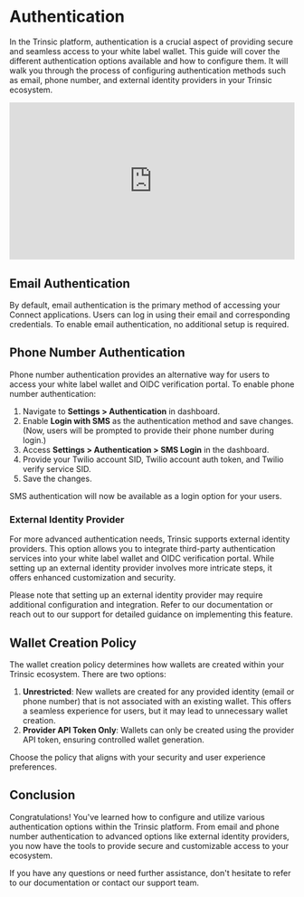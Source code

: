 # Authentication

In the Trinsic platform, authentication is a crucial aspect of providing secure and seamless access to your white label wallet. This guide will cover the different authentication options available and how to configure them. It will walk you through the process of configuring authentication methods such as email, phone number, and external identity providers in your Trinsic ecosystem.

<div style="position: relative; padding-bottom: 55.208333333333336%; height: 0;"><iframe src="https://www.loom.com/embed/45cb1417e14a4297a2682fe663164ca4?sid=76d2d29a-7d01-4278-8266-3c2a579e2a0e" frameborder="0" webkitallowfullscreen mozallowfullscreen allowfullscreen style="position: absolute; top: 0; left: 0; width: 100%; height: 100%;"></iframe></div>

## Email Authentication

By default, email authentication is the primary method of accessing your Connect applications. Users can log in using their email and corresponding credentials. To enable email authentication, no additional setup is required.

## Phone Number Authentication

Phone number authentication provides an alternative way for users to access your white label wallet and OIDC verification portal. To enable phone number authentication:

1. Navigate to **Settings > Authentication** in dashboard.
2. Enable **Login with SMS** as the authentication method and save changes. (Now, users will be prompted to provide their phone number during login.)
3. Access **Settings > Authentication > SMS Login** in the dashboard.
3. Provide your Twilio account SID, Twilio account auth token, and Twilio verify service SID.
4. Save the changes.

SMS authentication will now be available as a login option for your users.

### External Identity Provider

For more advanced authentication needs, Trinsic supports external identity providers. This option allows you to integrate third-party authentication services into your white label wallet and OIDC verification portal. While setting up an external identity provider involves more intricate steps, it offers enhanced customization and security.

Please note that setting up an external identity provider may require additional configuration and integration. Refer to our documentation or reach out to our support for detailed guidance on implementing this feature.

## Wallet Creation Policy

The wallet creation policy determines how wallets are created within your Trinsic ecosystem. There are two options:

1. **Unrestricted**: New wallets are created for any provided identity (email or phone number) that is not associated with an existing wallet. This offers a seamless experience for users, but it may lead to unnecessary wallet creation.
2. **Provider API Token Only**: Wallets can only be created using the provider API token, ensuring controlled wallet generation.

Choose the policy that aligns with your security and user experience preferences.

## Conclusion

Congratulations! You've learned how to configure and utilize various authentication options within the Trinsic platform. From email and phone number authentication to advanced options like external identity providers, you now have the tools to provide secure and customizable access to your ecosystem.

If you have any questions or need further assistance, don't hesitate to refer to our documentation or contact our support team.

